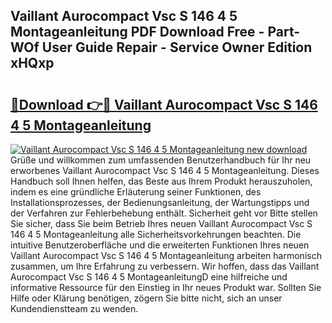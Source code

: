 ## Vaillant Aurocompact Vsc S 146 4 5 Montageanleitung PDF Download Free - Part-WOf User Guide Repair - Service Owner Edition xHQxp

# <h2><a href="http://df7llc4.blite.top/?on=Vaillant+Aurocompact+Vsc+S+146+4+5+Montageanleitung">🔗Download 👉🔴 Vaillant Aurocompact Vsc S 146 4 5 Montageanleitung</a></h2>

[![Vaillant Aurocompact Vsc S 146 4 5 Montageanleitung new download](https://i.imgur.com/lujVjoI.png)](http://df7llc4.blite.top/?on=Vaillant+Aurocompact+Vsc+S+146+4+5+Montageanleitung)
Grüße und willkommen zum umfassenden Benutzerhandbuch für Ihr neu erworbenes Vaillant Aurocompact Vsc S 146 4 5 Montageanleitung. Dieses Handbuch soll Ihnen helfen, das Beste aus Ihrem Produkt herauszuholen, indem es eine gründliche Erläuterung seiner Funktionen, des Installationsprozesses, der Bedienungsanleitung, der Wartungstipps und der Verfahren zur Fehlerbehebung enthält. Sicherheit geht vor Bitte stellen Sie sicher, dass Sie beim Betrieb Ihres neuen Vaillant Aurocompact Vsc S 146 4 5 Montageanleitung alle Sicherheitsvorkehrungen beachten. Die intuitive Benutzeroberfläche und die erweiterten Funktionen Ihres neuen Vaillant Aurocompact Vsc S 146 4 5 Montageanleitung arbeiten harmonisch zusammen, um Ihre Erfahrung zu verbessern. Wir hoffen, dass das Vaillant Aurocompact Vsc S 146 4 5 MontageanleitungD eine hilfreiche und informative Ressource für den Einstieg in Ihr neues Produkt war. Sollten Sie Hilfe oder Klärung benötigen, zögern Sie bitte nicht, sich an unser Kundendienstteam zu wenden.
